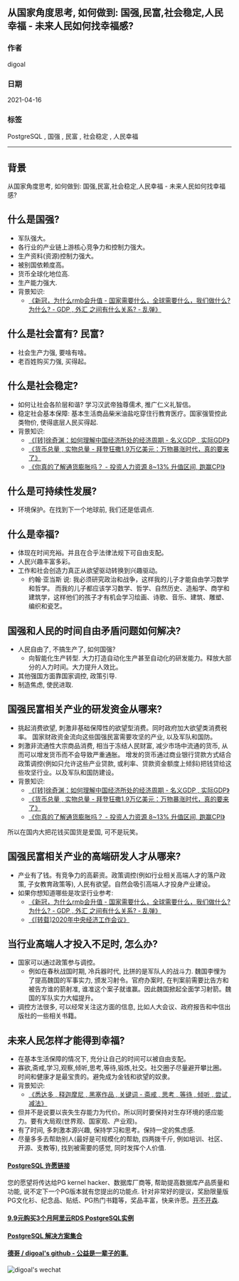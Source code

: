 ## 从国家角度思考, 如何做到: 国强,民富,社会稳定,人民幸福 - 未来人民如何找幸福感?   
  
### 作者  
digoal  
  
### 日期  
2021-04-16   
  
### 标签  
PostgreSQL , 国强 , 民富 , 社会稳定 , 人民幸福  
  
----  
  
## 背景  
  
从国家角度思考, 如何做到: 国强,民富,社会稳定,人民幸福 - 未来人民如何找幸福感?   
  
## 什么是国强?  
- 军队强大。  
- 各行业的产业链上游核心竞争力和控制力强大。  
- 生产资料(资源)控制力强大。  
- 被别国依赖度高。  
- 货币全球化地位高.   
- 生产能力强大.   
- 背景知识:   
    - [《新冠，为什么rmb会升值 - 国家需要什么，全球需要什么，我们做什么? 为什么? - GDP , 外汇 之间有什么关系?  - 乱弹》](../202101/20210118_04.md)    
  
## 什么是社会富有? 民富?   
- 社会生产力强, 要啥有啥。  
- 老百姓购买力强, 买得起。  
  
## 什么是社会稳定?   
- 如何让社会各阶层和谐? 学习汉武帝独尊儒术, 推广仁义礼智信。  
- 稳定社会基本保障: 基本生活商品柴米油盐吃穿住行教育医疗。国家强管控此类物价, 使得底层人民买得起.   
- 背景知识:   
    - [《[转]徐奇渊：如何理解中国经济所处的经济周期 - 名义GDP , 实际GDP》](../202101/20210110_01.md)    
    - [《货币总量 , 实物总量 - 拜登狂撒1.9万亿美元：万物暴涨时代，真的要来了》](../202101/20210123_02.md)    
    - [《你真的了解通货膨胀吗？ - 投资人力资源 8~13% 升值区间, 跑赢CPI》](../202101/20210123_01.md)    
  
## 什么是可持续性发展?   
- 环境保护。在找到下一个地球前, 我们还是低调点.    
  
## 什么是幸福?   
- 体现在时间充裕。并且在合乎法律法规下可自由支配。  
- 人民兴趣丰富多彩。  
- 工作和社会创造力真正从欲望驱动转换到兴趣驱动。  
    - 约翰·亚当斯 说: 我必须研究政治和战争，这样我的儿子才能自由学习数学和哲学。 而我的儿子都应该学习数学、哲学、自然历史、造船学、商学和建筑学，这样他们的孩子才有机会学习绘画、诗歌、音乐、建筑、雕塑、编织和瓷艺。   
  
## 国强和人民的时间自由矛盾问题如何解决?   
- 人民自由了, 不搞生产了, 如何国强?   
    - 向智能化生产转型. 大力打造自动化生产甚至自动化的研发能力。释放大部分的人力时间。大力提升人效比。  
- 其他强国方面靠国家调控, 政策引导.     
- 制造焦虑, 使民进取.  
  
## 国强民富相关产业的研发资金从哪来?  
- 挑起消费欲望, 刺激非基础保障性的欲望型消费。同时政府加大欲望类消费税率。 国家财政资金流向这些国强民富需要攻坚的产业, 以及军队和国防。  
- 刺激非流通性大宗商品消费, 相当于冻结人民财富, 减少市场中流通的货币, 从而可以增发货币而不会导致严重通胀。 增发的货币通过商业银行贷款方式结合政策调控(例如只允许这些产业贷款, 或利率、贷款资金额度上倾斜)把钱贷给这些攻坚行业。以及军队和国防建设。  
- 背景知识:   
    - [《[转]徐奇渊：如何理解中国经济所处的经济周期 - 名义GDP , 实际GDP》](../202101/20210110_01.md)    
    - [《货币总量 , 实物总量 - 拜登狂撒1.9万亿美元：万物暴涨时代，真的要来了》](../202101/20210123_02.md)    
    - [《你真的了解通货膨胀吗？ - 投资人力资源 8~13% 升值区间, 跑赢CPI》](../202101/20210123_01.md)    
  
所以在国内大把花钱买国货是爱国, 可不是玩笑。  
  
## 国强民富相关产业的高端研发人才从哪来?  
- 产业有了钱。有竞争力的高薪资。政策调控(例如行业相关高端人才的落户政策, 子女教育政策等), 人民有欲望。自然会吸引高端人才投身产业建设。  
- 如果你想知道哪些是攻坚行业参考:    
    - [《新冠，为什么rmb会升值 - 国家需要什么，全球需要什么，我们做什么? 为什么? - GDP , 外汇 之间有什么关系?  - 乱弹》](../202101/20210118_04.md)    
    - [《[转载]2020年中央经济工作会议》](../202012/20201230_01.md)    
  
## 当行业高端人才投入不足时, 怎么办?   
- 国家可以通过政策参与调控。  
    - 例如在春秋战国时期, 冷兵器时代, 比拼的是军队人的战斗力. 魏国李悝为了提高魏国的军事实力, 颁发习射令。官府办案时, 在判案前需要比告方和被告方谁的箭射准, 谁准这个案子就谁赢。因此魏国掀起全面学习射箭。魏国的军队实力大幅提升。  
- 调控方法很多, 可以经常关注这方面的信息, 比如人大会议、政府报告和中信出版社的一些相关书籍。  
  
## 未来人民怎样才能得到幸福?  
- 在基本生活保障的情况下, 充分让自己的时间可以被自由支配。  
- 寡欲,斋戒,学习,观察,倾听,思考,等待,锻炼,社交。社交圈子尽量避开攀比圈。时间和健康才是最宝贵的。避免成为金钱和欲望的奴隶。  
- 背景知识:   
    - [《悉达多 , 释迦摩尼 , 黑塞作品 , 关键词 - 斋戒 , 思考 , 等待 , 倾听 , 尝试 , 减法》](../202103/20210319_03.md)    
- 但并不是说要以丧失生存能力为代价。所以同时要保持对生存环境的感应能力。要有大局观(世界观、国家观、产业观)。  
- 有了时间, 多刺激本源兴趣, 保持学习和思考。保持一定的焦虑感.      
- 尽量多多去帮助别人(最好是可规模化的帮助, 四两拨千斤, 例如培训、社区、开源、支教等), 找到被需要的感觉, 同时发挥个人价值.    
     
  
#### [PostgreSQL 许愿链接](https://github.com/digoal/blog/issues/76 "269ac3d1c492e938c0191101c7238216")
您的愿望将传达给PG kernel hacker、数据库厂商等, 帮助提高数据库产品质量和功能, 说不定下一个PG版本就有您提出的功能点. 针对非常好的提议，奖励限量版PG文化衫、纪念品、贴纸、PG热门书籍等，奖品丰富，快来许愿。[开不开森](https://github.com/digoal/blog/issues/76 "269ac3d1c492e938c0191101c7238216").  
  
  
#### [9.9元购买3个月阿里云RDS PostgreSQL实例](https://www.aliyun.com/database/postgresqlactivity "57258f76c37864c6e6d23383d05714ea")
  
  
#### [PostgreSQL 解决方案集合](https://yq.aliyun.com/topic/118 "40cff096e9ed7122c512b35d8561d9c8")
  
  
#### [德哥 / digoal's github - 公益是一辈子的事.](https://github.com/digoal/blog/blob/master/README.md "22709685feb7cab07d30f30387f0a9ae")
  
  
![digoal's wechat](../pic/digoal_weixin.jpg "f7ad92eeba24523fd47a6e1a0e691b59")
  
